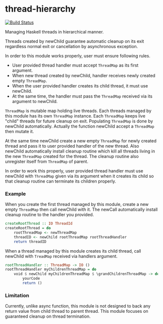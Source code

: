 # thread-hierarchy

[![Build Status](https://travis-ci.org/nshimaza/thread-hierarchy.svg?branch=master)](https://travis-ci.org/nshimaza/thread-hierarchy)

Managing Haskell threads in hierarchical manner.

Threads created by newChild guarantee automatic cleanup on its exit regardless normal exit
or cancellation by asynchronous exception.

In order to this module works properly, user must ensure following rules.

* User provided thread handler must accept `ThreadMap` as its first argument.
* When new thread created by newChild, handler receives newly created empty `ThreadMap`.
* When the user provided handler creates its child thread, it must use newChild.
* At the same time, the handler must pass the `ThreadMap` received via its argument to newChild.

`ThreadMap` is mutable map holding live threads.  Each threads managed by this module has its
own `ThreadMap` instance.  Each `ThreadMap` keeps live "child" threads for future cleanup on exit.
Populating `ThreadMap` is done by newChild automatically.
Actually the function newChild accept a `ThreadMap` then mutate it.

At the same time newChild create a new empty `ThreadMap` for newly created thread and pass it
to user provided handler of the new thread.
Also newChild automatically install cleanup routine which kill all threads living in the new
`ThreadMap` created for the thread.
The cleanup routine also unregister itself from `ThreadMap` of parent.

In order to work this properly, user provided thread handler must use newChild with `ThreadMap`
given via its argument when it creates its child so that cleanup routine can terminate
its children properly.


### Example

When you create the first thread managed by this module, create a new empty `ThreadMap` then call
newChild with it.  The newCall automatically install cleanup routine to the handler you provided.

```haskell
createRootThread :: IO ThreadId
createRootThread = do
    rootThreadMap <- newThreadMap
    threadID <- newChild rootThreadMap rootThreadHandler
    return threadID
```

When a thread managed by this module creates its child thread, call newChild with `TreadMap`
received via handlers argument.

```haskell
rootThreadHandler :: ThreadMap -> IO ()
rootThreadHandler myChildrenThreadMap = do
    void $ newChild myChildrenThreadMap $ \grandChildrenThreadMap -> do
        yourCode
        return ()
```

### Limitation

Currently, unlike async function, this module is not designed to back any return value
from child thread to parent thread.  This module focuses on guaranteed cleanup on thread termination.
